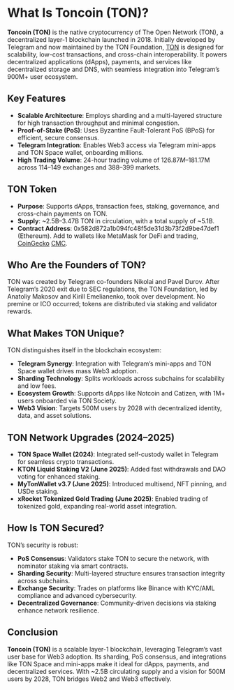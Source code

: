 # What Is Toncoin (TON)?

**Toncoin (TON)** is the native cryptocurrency of The Open Network (TON), a decentralized layer-1 blockchain launched in 2018. Initially developed by Telegram and now maintained by the TON Foundation, [TON](https://ton.org/) is designed for scalability, low-cost transactions, and cross-chain interoperability. It powers decentralized applications (dApps), payments, and services like decentralized storage and DNS, with seamless integration into Telegram’s 900M+ user ecosystem. 

## Key Features
- **Scalable Architecture**: Employs sharding and a multi-layered structure for high transaction throughput and minimal congestion.
- **Proof-of-Stake (PoS)**: Uses Byzantine Fault-Tolerant PoS (BPoS) for efficient, secure consensus.
- **Telegram Integration**: Enables Web3 access via Telegram mini-apps and TON Space wallet, onboarding millions.
- **High Trading Volume**: 24-hour trading volume of $126.87M–$181.17M across 114–149 exchanges and 388–399 markets.

## TON Token
- **Purpose**: Supports dApps, transaction fees, staking, governance, and cross-chain payments on TON.
- **Supply**: ~2.5B–3.47B TON in circulation, with a total supply of ~5.1B. 
- **Contract Address**: 0x582d872a1b094fc48f5de31d3b73f2d9be47def1 (Ethereum). Add to wallets like MetaMask for DeFi and trading, [CoinGecko](https://www.coingecko.com/en/coins/toncoin) [CMC](https://coinmarketcap.com/currencies/toncoin/).

## Who Are the Founders of TON?
TON was created by Telegram co-founders Nikolai and Pavel Durov. After Telegram’s 2020 exit due to SEC regulations, the TON Foundation, led by Anatoliy Makosov and Kirill Emelianenko, took over development. No premine or ICO occurred; tokens are distributed via staking and validator rewards.

## What Makes TON Unique?
TON distinguishes itself in the blockchain ecosystem:
- **Telegram Synergy**: Integration with Telegram’s mini-apps and TON Space wallet drives mass Web3 adoption.
- **Sharding Technology**: Splits workloads across subchains for scalability and low fees.
- **Ecosystem Growth**: Supports dApps like Notcoin and Catizen, with 1M+ users onboarded via TON Society.
- **Web3 Vision**: Targets 500M users by 2028 with decentralized identity, data, and asset solutions.

## TON Network Upgrades (2024–2025)
- **TON Space Wallet (2024)**: Integrated self-custody wallet in Telegram for seamless crypto transactions.
- **KTON Liquid Staking V2 (June 2025)**: Added fast withdrawals and DAO voting for enhanced staking.
- **MyTonWallet v3.7 (June 2025)**: Introduced multisend, NFT pinning, and USDe staking.
- **xRocket Tokenized Gold Trading (June 2025)**: Enabled trading of tokenized gold, expanding real-world asset integration.

## How Is TON Secured?
TON’s security is robust:
- **PoS Consensus**: Validators stake TON to secure the network, with nominator staking via smart contracts.
- **Sharding Security**: Multi-layered structure ensures transaction integrity across subchains.
- **Exchange Security**: Trades on platforms like Binance with KYC/AML compliance and advanced cybersecurity.
- **Decentralized Governance**: Community-driven decisions via staking enhance network resilience.

## Conclusion
**Toncoin (TON)** is a scalable layer-1 blockchain, leveraging Telegram’s vast user base for Web3 adoption. Its sharding, PoS consensus, and integrations like TON Space and mini-apps make it ideal for dApps, payments, and decentralized services. With ~2.5B circulating supply and a vision for 500M users by 2028, TON bridges Web2 and Web3 effectively.